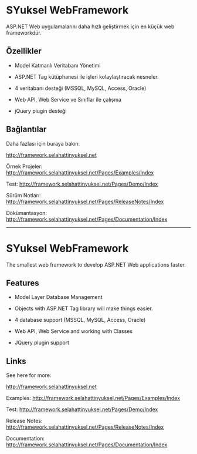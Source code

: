 # SYuksel WebFramework
ASP.NET Web uygulamalarını daha hızlı geliştirmek için en küçük web frameworkdür.
## Özellikler

- Model Katmanlı Veritabanı Yönetimi

- ASP.NET Tag kütüphanesi ile işleri kolaylaştıracak nesneler.

- 4 veritabanı desteği (MSSQL, MySQL, Access, Oracle)

- Web API, Web Service ve Sınıflar ile çalışma

- jQuery plugin desteği

## Bağlantılar
Daha fazlası için buraya bakın: 

http://framework.selahattinyuksel.net

Örnek Projeler: http://framework.selahattinyuksel.net/Pages/Examples/Index

Test: http://framework.selahattinyuksel.net/Pages/Demo/Index

Sürüm Notları: http://framework.selahattinyuksel.net/Pages/ReleaseNotes/Index

Dökümantasyon: http://framework.selahattinyuksel.net/Pages/Documentation/Index

----------------------------------------------------------------------------------------------

# SYuksel WebFramework
The smallest web framework to develop ASP.NET Web applications faster.

## Features
- Model Layer Database Management

- Objects with ASP.NET Tag library will make things easier.

- 4 database support (MSSQL, MySQL, Access, Oracle)

- Web API, Web Service and working with Classes

- JQuery plugin support

## Links
See here for more:

http://framework.selahattinyuksel.net

Examples: http://framework.selahattinyuksel.net/Pages/Examples/Index

Test: http://framework.selahattinyuksel.net/Pages/Demo/Index

Release Notes: http://framework.selahattinyuksel.net/Pages/ReleaseNotes/Index

Documentation: http://framework.selahattinyuksel.net/Pages/Documentation/Index

